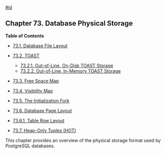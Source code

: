 [#id](#STORAGE)

## Chapter 73. Database Physical Storage

**Table of Contents**

- [73.1. Database File Layout](storage-file-layout)
- [73.2. TOAST](storage-toast)

  - [73.2.1. Out-of-Line, On-Disk TOAST Storage](storage-toast#STORAGE-TOAST-ONDISK)
  - [73.2.2. Out-of-Line, In-Memory TOAST Storage](storage-toast#STORAGE-TOAST-INMEMORY)

- [73.3. Free Space Map](storage-fsm)
- [73.4. Visibility Map](storage-vm)
- [73.5. The Initialization Fork](storage-init)
- [73.6. Database Page Layout](storage-page-layout)

* [73.6.1. Table Row Layout](storage-page-layout#STORAGE-TUPLE-LAYOUT)

- [73.7. Heap-Only Tuples (HOT)](storage-hot)

This chapter provides an overview of the physical storage format used by PostgreSQL databases.
